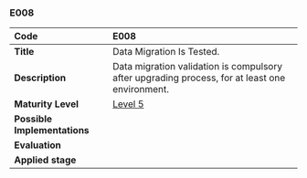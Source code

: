 ### E008

| **Code**           | **E008** |
| :--                | :--      |
| **Title**          | Data Migration Is Tested. |
| **Description**    | Data migration validation is compulsory after upgrading process, for at least one environment. |
| **Maturity Level** | [Level 5](/LEVELS.html#level-5) |
| **Possible Implementations** | |
| **Evaluation**     | |
| **Applied stage**  | |
